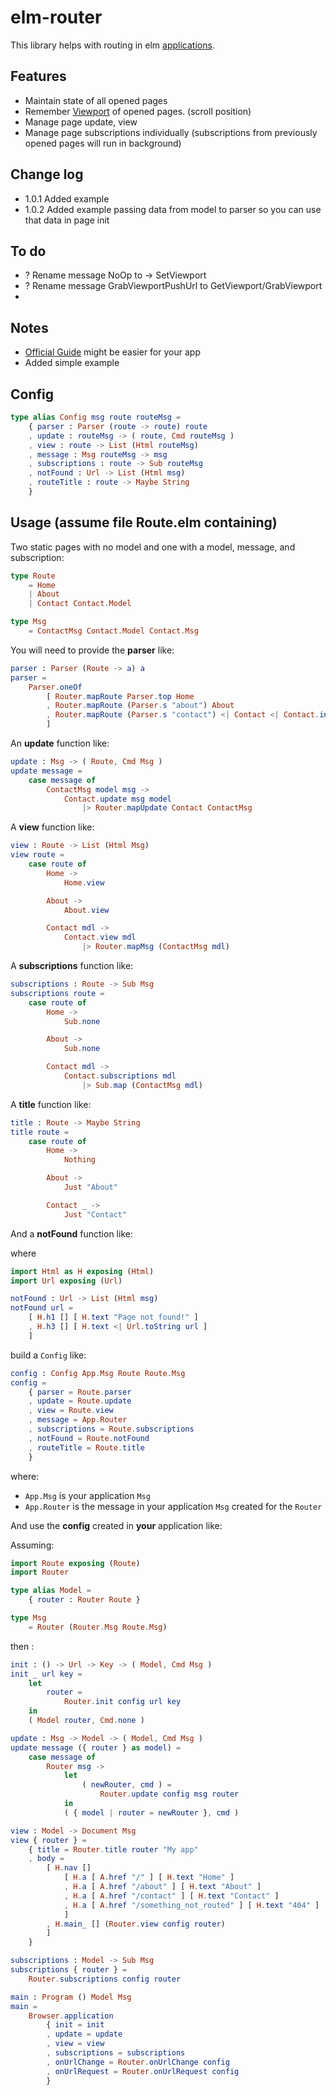 # elm-router

This library helps with routing in elm [applications](https://package.elm-lang.org/packages/elm/browser/latest/Browser#application).

## Features

- Maintain state of all opened pages
- Remember [Viewport](https://package.elm-lang.org/packages/elm/browser/latest/Browser-Dom#Viewport) of opened pages. (scroll position)
- Manage page update, view
- Manage page subscriptions individually (subscriptions from previously opened pages will run in background)

## Change log

- 1.0.1 Added example
- 1.0.2 Added example passing data from model to parser so you can use that data in page init

## To do

- ? Rename message NoOp to -> SetViewport
- ? Rename message GrabViewportPushUrl to GetViewport/GrabViewport
- 
## Notes

- [Official Guide](https://guide.elm-lang.org/) might be easier for your app
- Added simple example

## Config

```elm
type alias Config msg route routeMsg =
    { parser : Parser (route -> route) route
    , update : routeMsg -> ( route, Cmd routeMsg )
    , view : route -> List (Html routeMsg)
    , message : Msg routeMsg -> msg
    , subscriptions : route -> Sub routeMsg
    , notFound : Url -> List (Html msg)
    , routeTitle : route -> Maybe String
    }
```

## Usage (assume file Route.elm containing)

Two static pages with no model and one with a model, message, and subscription:

```elm
type Route
    = Home
    | About
    | Contact Contact.Model

type Msg
    = ContactMsg Contact.Model Contact.Msg
```


You will need to provide the **parser** like:

```elm
parser : Parser (Route -> a) a
parser =
    Parser.oneOf
        [ Router.mapRoute Parser.top Home
        , Router.mapRoute (Parser.s "about") About
        , Router.mapRoute (Parser.s "contact") <| Contact <| Contact.init "" ""
        ]
```

An **update** function like:

```elm
update : Msg -> ( Route, Cmd Msg )
update message =
    case message of
        ContactMsg model msg ->
            Contact.update msg model
                |> Router.mapUpdate Contact ContactMsg
```

A **view** function like:

```elm
view : Route -> List (Html Msg)
view route =
    case route of
        Home ->
            Home.view

        About ->
            About.view

        Contact mdl ->
            Contact.view mdl
                |> Router.mapMsg (ContactMsg mdl)
```

A **subscriptions** function like: 

```elm
subscriptions : Route -> Sub Msg
subscriptions route =
    case route of
        Home ->
            Sub.none

        About ->
            Sub.none

        Contact mdl ->
            Contact.subscriptions mdl
                |> Sub.map (ContactMsg mdl)
```

A **title** function like:

```elm
title : Route -> Maybe String
title route =
    case route of
        Home ->
            Nothing

        About ->
            Just "About"

        Contact _ ->
            Just "Contact"
```

And a **notFound** function like:

where
```elm
import Html as H exposing (Html)
import Url exposing (Url)

notFound : Url -> List (Html msg)
notFound url =
    [ H.h1 [] [ H.text "Page not found!" ]
    , H.h3 [] [ H.text <| Url.toString url ]
    ]
```

build a `Config` like: 

```elm
config : Config App.Msg Route Route.Msg
config =
    { parser = Route.parser
    , update = Route.update
    , view = Route.view
    , message = App.Router
    , subscriptions = Route.subscriptions
    , notFound = Route.notFound
    , routeTitle = Route.title
    }
```

where: 

- `App.Msg` is your application `Msg`
- `App.Router` is the message in your application `Msg` created for the `Router`

And use the **config** created in **your** application like:

Assuming:
```elm
import Route exposing (Route)
import Router

type alias Model =
    { router : Router Route }

type Msg
    = Router (Router.Msg Route.Msg)
```

then :

```elm
init : () -> Url -> Key -> ( Model, Cmd Msg )
init _ url key =
    let
        router =
            Router.init config url key
    in
    ( Model router, Cmd.none )

update : Msg -> Model -> ( Model, Cmd Msg )
update message ({ router } as model) =
    case message of
        Router msg ->
            let
                ( newRouter, cmd ) =
                    Router.update config msg router
            in
            ( { model | router = newRouter }, cmd )

view : Model -> Document Msg
view { router } =
    { title = Router.title router "My app"
    , body =
        [ H.nav []
            [ H.a [ A.href "/" ] [ H.text "Home" ]
            , H.a [ A.href "/about" ] [ H.text "About" ]
            , H.a [ A.href "/contact" ] [ H.text "Contact" ]
            , H.a [ A.href "/something_not_routed" ] [ H.text "404" ]
            ]
        , H.main_ [] (Router.view config router)
        ]
    }

subscriptions : Model -> Sub Msg
subscriptions { router } =
    Router.subscriptions config router

main : Program () Model Msg
main =
    Browser.application
        { init = init
        , update = update
        , view = view
        , subscriptions = subscriptions
        , onUrlChange = Router.onUrlChange config
        , onUrlRequest = Router.onUrlRequest config
        }
```
